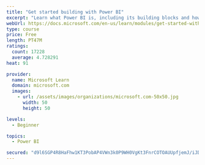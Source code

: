 ```yaml
---
title: "Get started building with Power BI"
excerpt: "Learn what Power BI is, including its building blocks and how they work together."
webUrl: https://docs.microsoft.com/en-us/learn/modules/get-started-with-power-bi/
type: course
price: Free
length: PT47M
ratings:
  count: 17228
  average: 4.728291
heat: 91

provider:
  name: Microsoft Learn
  domain: microsoft.com
  images:
    - url: /assets/images/organizations/microsoft.com-50x50.jpg
      width: 50
      height: 50

levels:
  - Beginner

topics:
  - Power BI

secured: "d9l6SGP4R8HaFhw1KT3PobAP4VWn3k0P9WH0VgKt3FnrCOTOAUUpfjemJ/iJDPyEWOipgVR+CCseNwTP5eMX+KzdMPFXeE4Rriw7k2TAEkS0QqgKOMrOGLTeaAYKgSYrj+gQ/zTIvmLO46C7O1ai2HnQH6iuVZD53Pnjr0iziZUINV0H9jMQDP75Okp/X2Y6EEYKPv8+L1yBvgXPEmUh2EXzR3W0+0WfjHPTYg4pj0XdT9Jma00Xu8gtuq8CP8v552k+OA1T3DeLbipt1OaYzfbUlP2ZZD9a5a3/BHIEStJhDC5EX0W6qjI9qPtFgFQI25pBhUjgU0xDdbVWU4bZRgkDPZKn6DIivUX96Up//WMk8Tr4lV2Rip0Gsq1CIRQakoe+0OAgfFIj6G6UxqOAZhGyhWy+sdX5mqnFeF9omRkgAtpAaG+qqD6qYTmUJ7PF;9YbegBaF6bkOBeQdBwjJJg=="
---
```


